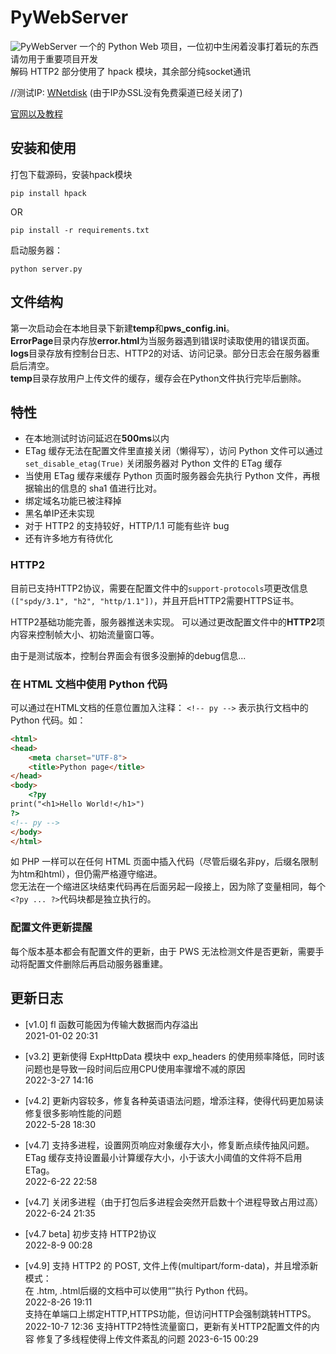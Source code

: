 # PyWebServer
![PyWebServer](http://pws.himpqblog.cn/PyWebServer.png)
一个的 Python Web 项目，一位初中生闲着没事打着玩的东西  
请勿用于重要项目开发  
解码 HTTP2 部分使用了 hpack 模块，其余部分纯socket通讯  

//测试IP: [WNetdisk](http://114.55.116.36:99/WNetdisk/)  (由于IP办SSL没有免费渠道已经关闭了)  

[官网以及教程](http://pws.himpqblog.cn) 

## 安装和使用
打包下载源码，安装hpack模块
```
pip install hpack
```
OR  
```
pip install -r requirements.txt
```

启动服务器：  
```
python server.py
```

## 文件结构
第一次启动会在本地目录下新建**temp**和**pws_config.ini**。  
**ErrorPage**目录内存放**error.html**为当服务器遇到错误时读取使用的错误页面。  
**logs**目录存放有控制台日志、HTTP2的对话、访问记录。部分日志会在服务器重启后清空。  
**temp**目录存放用户上传文件的缓存，缓存会在Python文件执行完毕后删除。  

## 特性
* 在本地测试时访问延迟在**500ms**以内
* ETag 缓存无法在配置文件里直接关闭（懒得写），访问 Python 文件可以通过 `set_disable_etag(True)` 关闭服务器对 Python 文件的 ETag 缓存
* 当使用 ETag 缓存来缓存 Python 页面时服务器会先执行 Python 文件，再根据输出的信息的 sha1 值进行比对。
* 绑定域名功能已被注释掉
* 黑名单IP还未实现
* 对于 HTTP2 的支持较好，HTTP/1.1 可能有些许 bug
* 还有许多地方有待优化

### HTTP2
目前已支持HTTP2协议，需要在配置文件中的```support-protocols```项更改信息```(["spdy/3.1", "h2", "http/1.1"])```，并且开启HTTP2需要HTTPS证书。  
  
HTTP2基础功能完善，服务器推送未实现。 
可以通过更改配置文件中的**HTTP2**项内容来控制帧大小、初始流量窗口等。  
  
由于是测试版本，控制台界面会有很多没删掉的debug信息...
### 在 HTML 文档中使用 Python 代码
可以通过在HTML文档的任意位置加入注释：
```<!-- py -->```
表示执行文档中的 Python 代码。如：
```html
<html>
<head>
    <meta charset="UTF-8">
    <title>Python page</title>
</head>
<body>
    <?py
print("<h1>Hello World!</h1>")
?>
<!-- py -->
</body>
</html>
```
如 PHP 一样可以在任何 HTML 页面中插入代码（尽管后缀名非py，后缀名限制为htm和html），但仍需严格遵守缩进。  
您无法在一个缩进区块结束代码再在后面另起一段接上，因为除了变量相同，每个```<?py ... ?>```代码块都是独立执行的。
### 配置文件更新提醒
每个版本基本都会有配置文件的更新，由于 PWS 无法检测文件是否更新，需要手动将配置文件删除后再启动服务器重建。
## 更新日志
* [v1.0] fl 函数可能因为传输大数据而内存溢出  
2021-01-02 20:31
 
* [v3.2] 更新使得 ExpHttpData 模块中 exp_headers 的使用频率降低，同时该问题也是导致一段时间后应用CPU使用率骤增不减的原因  
2022-3-27 14:16

* [v4.2] 更新内容较多，修复各种英语语法问题，增添注释，使得代码更加易读  
修复很多影响性能的问题  
2022-5-28 18:30  

* [v4.7] 支持多进程，设置网页响应对象缓存大小，修复断点续传抽风问题。 
ETag 缓存支持设置最小计算缓存大小，小于该大小阈值的文件将不启用 ETag。  
2022-6-22 22:58  

* [v4.7] 关闭多进程（由于打包后多进程会突然开启数十个进程导致占用过高）  
2022-6-24 21:35

* [v4.7 beta] 初步支持 HTTP2协议  
2022-8-9 00:28

* [v4.9] 支持 HTTP2 的 POST, 文件上传(multipart/form-data)，并且增添新模式：  
在 .htm, .html后缀的文档中可以使用“<?py ... ?>”执行 Python 代码。  
2022-8-26 19:11  
支持在单端口上绑定HTTP,HTTPS功能，但访问HTTP会强制跳转HTTPS。  
2022-10-7 12:36
支持HTTP2特性流量窗口，更新有关HTTP2配置文件的内容
修复了多线程使得上传文件紊乱的问题
2023-6-15 00:29
